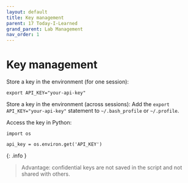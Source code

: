 ```yaml
---
layout: default
title: Key management
parent: 17 Today-I-Learned
grand_parent: Lab Management
nav_order: 1
---
```


# Key management

Store a key in the environment (for one session):

```
export API_KEY="your-api-key"
```

Store a key in the environment (across sessions): Add the `export API_KEY="your-api-key"` statement to `~/.bash_profile` or `~/.profile`.

Access the key in Python:

```
import os

api_key = os.environ.get('API_KEY')
```

{: .info }
> Advantage: confidential keys are not saved in the script and not shared with others.
